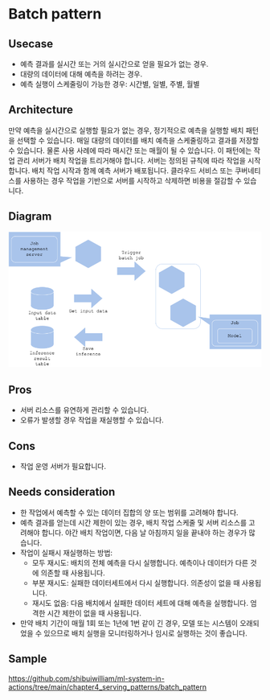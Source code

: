 # Batch pattern

## Usecase
- 예측 결과를 실시간 또는 거의 실시간으로 얻을 필요가 없는 경우.
- 대량의 데이터에 대해 예측을 하려는 경우.
- 예측 실행이 스케줄링이 가능한 경우: 시간별, 일별, 주별, 월별

## Architecture
만약 예측을 실시간으로 실행할 필요가 없는 경우, 정기적으로 예측을 실행할 배치 패턴을 선택할 수 있습니다. 매일 대량의 데이터를 배치 예측을 스케줄링하고 결과를 저장할 수 있습니다. 물론 사용 사례에 따라 매시간 또는 매월이 될 수 있습니다. 이 패턴에는 작업 관리 서버가 배치 작업을 트리거해야 합니다. 서버는 정의된 규칙에 따라 작업을 시작합니다. 배치 작업 시작과 함께 예측 서버가 배포됩니다. 클라우드 서비스 또는 쿠버네티스를 사용하는 경우 작업을 기반으로 서버를 시작하고 삭제하면 비용을 절감할 수 있습니다.

## Diagram
![diagram](diagram.png)

## Pros
- 서버 리소스를 유연하게 관리할 수 있습니다.
- 오류가 발생할 경우 작업을 재실행할 수 있습니다.

## Cons
- 작업 운영 서버가 필요합니다.

## Needs consideration
- 한 작업에서 예측할 수 있는 데이터 집합의 양 또는 범위를 고려해야 합니다. 
- 예측 결과를 얻는데 시간 제한이 있는 경우, 배치 작업 스케줄 및 서버 리소스를 고려해야 합니다. 야간 배치 작업이면, 다음 날 아침까지 일을 끝내야 하는 경우가 많습니다.
- 작업이 실패시 재실행하는 방법:
  - 모두 재시도: 배치의 전체 예측을 다시 실행합니다. 예측이나 데이터가 다른 것에 의존할 때 사용됩니다.
  - 부분 재시도: 실패한 데이터세트에서 다시 실행합니다. 의존성이 없을 때 사용됩니다.
  - 재시도 없음: 다음 배치에서 실패한 데이터 세트에 대해 예측을 실행합니다. 엄격한 시간 제한이 없을 때 사용됩니다.
- 만약 배치 기간이 매월 1회 또는 1년에 1번 같이 긴 경우, 모델 또는 시스템이 오래되었을 수 있으므로 배치 실행을 모니터링하거나 임시로 실행하는 것이 좋습니다.

## Sample
https://github.com/shibuiwilliam/ml-system-in-actions/tree/main/chapter4_serving_patterns/batch_pattern
